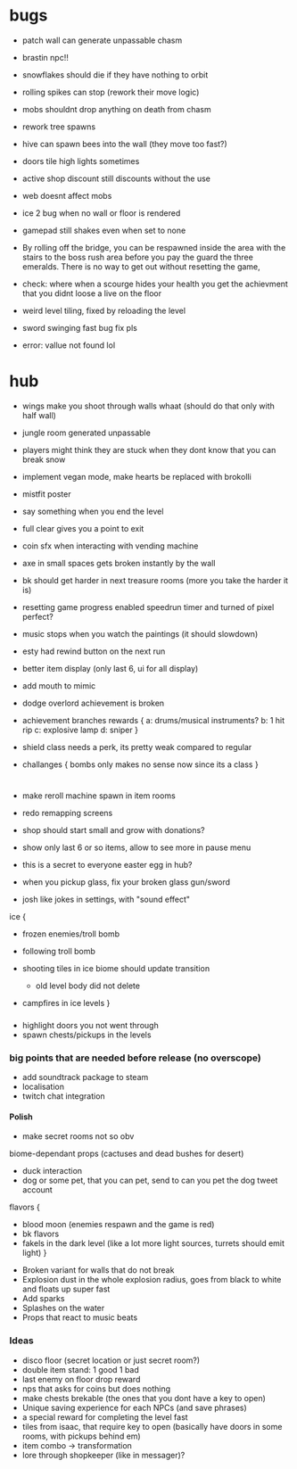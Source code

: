 # bugs

* patch wall can generate unpassable chasm
* brastin npc!!

* snowflakes should die if they have nothing to orbit
* rolling spikes can stop (rework their move logic)
* mobs shouldnt drop anything on death from chasm
* rework tree spawns
* hive can spawn bees into the wall (they move too fast?)
* doors tile high lights sometimes
* active shop discount still discounts without the use
* web doesnt affect mobs
* ice 2 bug when no wall or floor is rendered

* gamepad still shakes even when set to none
* By rolling off the bridge, you can be respawned inside the area with the stairs to the boss rush area before you pay the guard the three emeralds. There is no way to get out without resetting the game,
* check: where when a scourge hides your health you get the achievment that you didnt loose a live on the floor

* weird level tiling, fixed by reloading the level
* sword swinging fast bug fix pls
* error: vallue not found lol

# hub

* wings make you shoot through walls whaat (should do that only with half wall)

* jungle room generated unpassable
* players might think they are stuck when they dont know that you can break snow

* implement vegan mode, make hearts be replaced with brokolli
* mistfit poster
* say something when you end the level
* full clear gives you a point to exit
* coin sfx when interacting with vending machine
* axe in small spaces gets broken instantly by the wall
* bk should get harder in next treasure rooms (more you take the harder it is)
* resetting game progress enabled speedrun timer and turned of pixel perfect?
* music stops when you watch the paintings (it should slowdown)
* esty had rewind button on the next run

* better item display (only last 6, ui for all display)
* add mouth to mimic 
* dodge overlord achievement is broken

* achievement branches rewards {
 a: drums/musical instruments?
 b: 1 hit rip
 c: explosive lamp
 d: sniper
}

* shield class needs a perk, its pretty weak compared to regular

* challanges {
 bombs only makes no sense now since its a class
}

#

* make reroll machine spawn in item rooms

* redo remapping screens
* shop should start small and grow with donations?
* show only last 6 or so items, allow to see more in pause menu
* this is a secret to everyone easter egg in hub?

* when you pickup glass, fix your broken glass gun/sword
* josh like jokes in settings, with "sound effect"

ice {
 * frozen enemies/troll bomb
 * following troll bomb
 * shooting tiles in ice biome should update transition
   + old level body did not delete

 * campfires in ice levels
}

###

* highlight doors you not went through
* spawn chests/pickups in the levels

### big points that are needed before release (no overscope)

* add soundtrack package to steam
* localisation
* twitch chat integration

#### Polish

* make secret rooms not so obv

biome-dependant props (cactuses and dead bushes for desert)
* duck interaction
* dog or some pet, that you can pet, send to can you pet the dog tweet account

flavors {
 + blood moon (enemies respawn and the game is red)
 + bk flavors
 + fakels in the dark level (like a lot more light sources, turrets should emit light)
}

* Broken variant for walls that do not break
* Explosion dust in the whole explosion radius, goes from black to white and floats up super fast
* Add sparks
* Splashes on the water
* Props that react to music beats

### Ideas

* disco floor (secret location or just secret room?)
* double item stand: 1 good 1 bad
* last enemy on floor drop reward
* nps that asks for coins but does nothing
* make chests brekable (the ones that you dont have a key to open)
* Unique saving experience for each NPCs (and save phrases)
* a special reward for completing the level fast
* tiles from isaac, that require key to open (basically have doors in some rooms, with pickups behind em)
* item combo -> transformation
* lore through shopkeeper (like in messager)?

